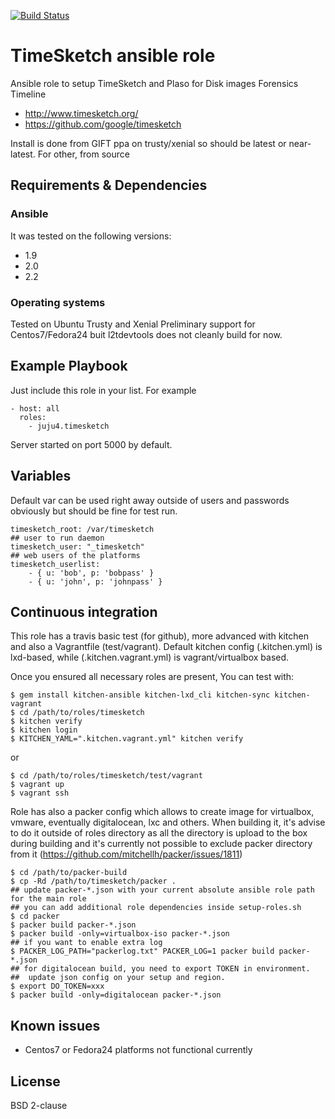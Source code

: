 [![Build Status](https://travis-ci.org/juju4/ansible-timesketch.svg?branch=master)](https://travis-ci.org/juju4/ansible-timesketch)
# TimeSketch ansible role

Ansible role to setup TimeSketch and Plaso for Disk images Forensics Timeline
- http://www.timesketch.org/
- https://github.com/google/timesketch

Install is done from GIFT ppa on trusty/xenial so should be latest or near-latest.
For other, from source

## Requirements & Dependencies

### Ansible
It was tested on the following versions:
 * 1.9
 * 2.0
 * 2.2

### Operating systems

Tested on Ubuntu Trusty and Xenial
Preliminary support for Centos7/Fedora24 buit l2tdevtools does not cleanly build for now.

## Example Playbook

Just include this role in your list.
For example

```
- host: all
  roles:
    - juju4.timesketch
```

Server started on port 5000 by default.

## Variables

Default var can be used right away outside of users and passwords obviously but should be fine for test run.

```
timesketch_root: /var/timesketch
## user to run daemon
timesketch_user: "_timesketch"
## web users of the platforms
timesketch_userlist:
    - { u: 'bob', p: 'bobpass' }
    - { u: 'john', p: 'johnpass' }
```

## Continuous integration

This role has a travis basic test (for github), more advanced with kitchen and also a Vagrantfile (test/vagrant).
Default kitchen config (.kitchen.yml) is lxd-based, while (.kitchen.vagrant.yml) is vagrant/virtualbox based.

Once you ensured all necessary roles are present, You can test with:
```
$ gem install kitchen-ansible kitchen-lxd_cli kitchen-sync kitchen-vagrant
$ cd /path/to/roles/timesketch
$ kitchen verify
$ kitchen login
$ KITCHEN_YAML=".kitchen.vagrant.yml" kitchen verify
```
or
```
$ cd /path/to/roles/timesketch/test/vagrant
$ vagrant up
$ vagrant ssh
```

Role has also a packer config which allows to create image for virtualbox, vmware, eventually digitalocean, lxc and others.
When building it, it's advise to do it outside of roles directory as all the directory is upload to the box during building 
and it's currently not possible to exclude packer directory from it (https://github.com/mitchellh/packer/issues/1811)
```
$ cd /path/to/packer-build
$ cp -Rd /path/to/timesketch/packer .
## update packer-*.json with your current absolute ansible role path for the main role
## you can add additional role dependencies inside setup-roles.sh
$ cd packer
$ packer build packer-*.json
$ packer build -only=virtualbox-iso packer-*.json
## if you want to enable extra log
$ PACKER_LOG_PATH="packerlog.txt" PACKER_LOG=1 packer build packer-*.json
## for digitalocean build, you need to export TOKEN in environment.
##  update json config on your setup and region.
$ export DO_TOKEN=xxx
$ packer build -only=digitalocean packer-*.json
```

## Known issues

* Centos7 or Fedora24 platforms not functional currently

## License

BSD 2-clause


